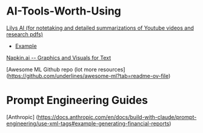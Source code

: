# AI-Tools-Worth-Using

[Lilys AI (for notetaking and detailed summarizations of Youtube videos and research pdfs)](https://lilys.ai)
  * [Example](https://lilys.ai/digest/657978)

[Napkin.ai -- Graphics and Visuals for Text](https://www.napkin.ai/)

[Awesome ML Github repo (lot more resources] (https://github.com/underlines/awesome-ml?tab=readme-ov-file)

# Prompt Engineering Guides
[Anthropic] (https://docs.anthropic.com/en/docs/build-with-claude/prompt-engineering/use-xml-tags#example-generating-financial-reports)


